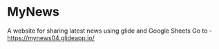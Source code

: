 # MyNews
A website for sharing latest news using glide and Google Sheets 
Go to - https://mynews04.glideapp.io/
